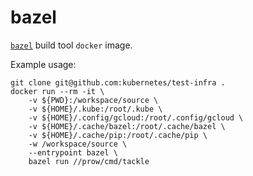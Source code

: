 # bazel

[`bazel`](https://docs.bazel.build/versions/master/bazel-overview.html) build tool `docker` image.

Example usage:
```
git clone git@github.com:kubernetes/test-infra .
docker run --rm -it \
    -v ${PWD}:/workspace/source \
    -v ${HOME}/.kube:/root/.kube \
    -v ${HOME}/.config/gcloud:/root/.config/gcloud \
    -v ${HOME}/.cache/bazel:/root/.cache/bazel \
    -v ${HOME}/.cache/pip:/root/.cache/pip \
    -w /workspace/source \
    --entrypoint bazel \
    bazel run //prow/cmd/tackle
```
